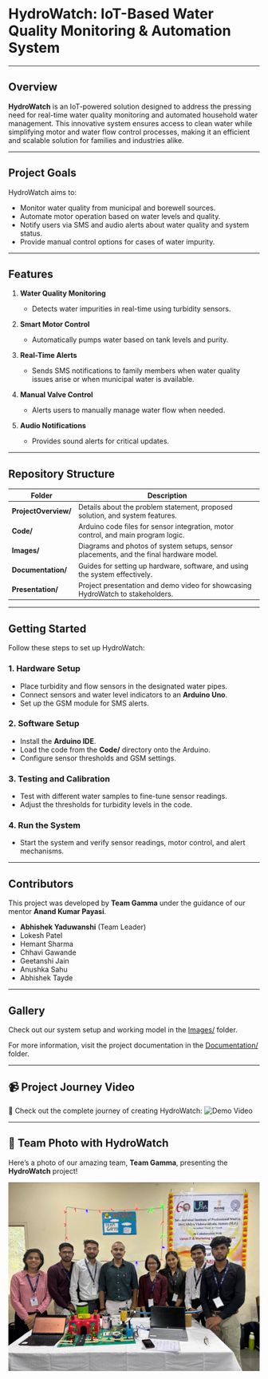 # **HydroWatch: IoT-Based Water Quality Monitoring & Automation System**

---

## **Overview**

**HydroWatch** is an IoT-powered solution designed to address the pressing need for real-time water quality monitoring and automated household water management. This innovative system ensures access to clean water while simplifying motor and water flow control processes, making it an efficient and scalable solution for families and industries alike.

---

## **Project Goals**

HydroWatch aims to:  
- Monitor water quality from municipal and borewell sources.  
- Automate motor operation based on water levels and quality.  
- Notify users via SMS and audio alerts about water quality and system status.  
- Provide manual control options for cases of water impurity.  

---

## **Features**

1. **Water Quality Monitoring**  
   - Detects water impurities in real-time using turbidity sensors.

2. **Smart Motor Control**  
   - Automatically pumps water based on tank levels and purity.

3. **Real-Time Alerts**  
   - Sends SMS notifications to family members when water quality issues arise or when municipal water is available.

4. **Manual Valve Control**  
   - Alerts users to manually manage water flow when needed.

5. **Audio Notifications**  
   - Provides sound alerts for critical updates.

---

## **Repository Structure**

| **Folder**          | **Description**                                                                 |
|----------------------|---------------------------------------------------------------------------------|
| **ProjectOverview/** | Details about the problem statement, proposed solution, and system features.    |
| **Code/**            | Arduino code files for sensor integration, motor control, and main program logic. |
| **Images/**          | Diagrams and photos of system setups, sensor placements, and the final hardware model. |
| **Documentation/**   | Guides for setting up hardware, software, and using the system effectively.      |
| **Presentation/**    | Project presentation and demo video for showcasing HydroWatch to stakeholders.   |

---

## **Getting Started**

Follow these steps to set up HydroWatch:  

### **1. Hardware Setup**  
   - Place turbidity and flow sensors in the designated water pipes.  
   - Connect sensors and water level indicators to an **Arduino Uno**.  
   - Set up the GSM module for SMS alerts.  

### **2. Software Setup**  
   - Install the **Arduino IDE**.  
   - Load the code from the **Code/** directory onto the Arduino.  
   - Configure sensor thresholds and GSM settings.  

### **3. Testing and Calibration**  
   - Test with different water samples to fine-tune sensor readings.  
   - Adjust the thresholds for turbidity levels in the code.  

### **4. Run the System**  
   - Start the system and verify sensor readings, motor control, and alert mechanisms.  

---

## **Contributors**

This project was developed by **Team Gamma** under the guidance of our mentor **Anand Kumar Payasi**.  

- **Abhishek Yaduwanshi** (Team Leader)  
- Lokesh Patel  
- Hemant Sharma  
- Chhavi Gawande  
- Geetanshi Jain  
- Anushka Sahu  
- Abhishek Tayde  

---

## **Gallery**

Check out our system setup and working model in the [Images/](Images/) folder.  

For more information, visit the project documentation in the [Documentation/](Documentation/) folder.  

---

## 📹 Project Journey Video  

🎥 Check out the complete journey of creating HydroWatch: ![Demo Video]([Presentation/DemoVideo.mp4](https://youtube.com/shorts/W3gPFUEkC2A?feature=share))  

---

## 📸 **Team Photo with HydroWatch**

Here’s a photo of our amazing team, **Team Gamma**, presenting the **HydroWatch** project!  

![Team and HydroWatch](Images/TeamGamma.jpg)  



